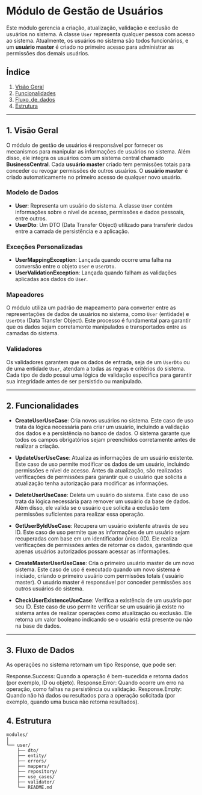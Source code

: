 # Módulo de Gestão de Usuários

Este módulo gerencia a criação, atualização, validação e exclusão de usuários no sistema. A classe
`User` representa qualquer pessoa com acesso ao sistema. Atualmente, os usuários no sistema são
todos funcionários, e um **usuário master** é criado no primeiro acesso para administrar as
permissões dos demais usuários.

## Índice

1. [Visão Geral](#1-visão-geral)
2. [Funcionalidades](#2-funcionalidades)
3. [Fluxo_de_dados](#3-fluxo-de-dados) 
4. [Estrutura](#4-estrutura)

---

## 1. **Visão Geral**

O módulo de gestão de usuários é responsável por fornecer os mecanismos para manipular as
informações de usuários no sistema. Além disso, ele integra os usuários com um sistema central
chamado **BusinessCentral**. Cada **usuário master** criado tem permissões totais para conceder ou
revogar permissões de outros usuários. O **usuário master** é criado automaticamente no primeiro
acesso de qualquer novo usuário.

### Modelo de Dados

- **User**: Representa um usuário do sistema. A classe `User` contém informações sobre o nível de
  acesso, permissões e dados pessoais, entre outros.
- **UserDto**: Um DTO (Data Transfer Object) utilizado para transferir dados entre a camada de
  persistência e a aplicação.

### Exceções Personalizadas

- **UserMappingException**: Lançada quando ocorre uma falha na conversão entre o objeto `User` e
  `UserDto`.
- **UserValidationException**: Lançada quando falham as validações aplicadas aos dados do `User`.

### Mapeadores

O módulo utiliza um padrão de mapeamento para converter entre as representações de dados de usuários
no sistema, como `User` (entidade) e `UserDto` (Data Transfer Object). Este processo é fundamental
para garantir que os dados sejam corretamente manipulados e transportados entre as camadas do
sistema.

### Validadores

Os validadores garantem que os dados de entrada, seja de um `UserDto` ou de uma entidade `User`,
atendam a todas as regras e critérios do sistema. Cada tipo de dado possui uma lógica de validação
específica para garantir sua integridade antes de ser persistido ou manipulado.

---

## 2. **Funcionalidades**

- **CreateUserUseCase**: Cria novos usuários no sistema. Este caso de uso trata da lógica necessária
  para criar um usuário, incluindo a validação dos dados e a persistência no banco de dados. O
  sistema garante que todos os campos obrigatórios sejam preenchidos corretamente antes de realizar
  a criação.

- **UpdateUserUseCase**: Atualiza as informações de um usuário existente. Este caso de uso permite
  modificar os dados de um usuário, incluindo permissões e nível de acesso. Antes da atualização,
  são realizadas verificações de permissões para garantir que o usuário que solicita a atualização
  tenha autorização para modificar as informações.

- **DeleteUserUseCase**: Deleta um usuário do sistema. Este caso de uso trata da lógica necessária
  para remover um usuário da base de dados. Além disso, ele valida se o usuário que solicita a
  exclusão tem permissões suficientes para realizar essa operação.

- **GetUserByIdUseCase**: Recupera um usuário existente através de seu ID. Este caso de uso permite
  que as informações de um usuário sejam recuperadas com base em um identificador único (ID). Ele
  realiza verificações de permissões antes de retornar os dados, garantindo que apenas usuários
  autorizados possam acessar as informações.

- **CreateMasterUserUseCase**: Cria o primeiro usuário master de um novo sistema. Este caso de uso é
  executado quando um novo sistema é iniciado, criando o primeiro usuário com permissões totais (
  usuário master). O usuário master é responsável por conceder permissões aos outros usuários do
  sistema.

- **CheckUserExistenceUseCase**: Verifica a existência de um usuário por seu ID. Este caso de uso
  permite verificar se um usuário já existe no sistema antes de realizar operações como atualização
  ou exclusão. Ele retorna um valor booleano indicando se o usuário está presente ou não na base de
  dados.

---

## 3. **Fluxo de Dados**

As operações no sistema retornam um tipo Response, que pode ser:

Response.Success<T>: Quando a operação é bem-sucedida e retorna dados (por exemplo, ID ou objeto).
Response.Error: Quando ocorre um erro na operação, como falhas na persistência ou validação.
Response.Empty: Quando não há dados ou resultados para a operação solicitada (por exemplo, quando
uma busca não retorna resultados).

## 4. **Estrutura**

```text
modules/
│
└── user/
    ├── dto/
    ├── entity/
    ├── errors/
    ├── mappers/
    ├── repository/
    ├── use_cases/
    ├── validator/
    └── README.md